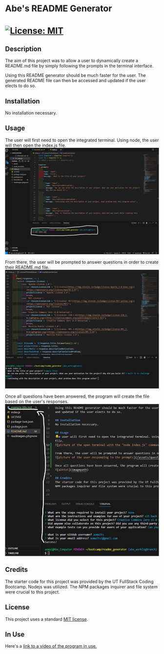 # Abe's README Generator
# [![License: MIT](https://img.shields.io/badge/License-MIT-yellow.svg)](https://opensource.org/licenses/MIT)

## Description
The aim of this project was to allow a user to dynamically create a README.md file by simply following the prompts in the terminal interface. 

Using this README generator should be much faster for the user. The generated README file can then be accessed and updated if the user elects to do so.

## Installation
No installation necessary. 

## Usage
The user will first need to open the integrated terminal. Using node, the user will then open the index.js file.
![picture of the open terminal with the "node index.js" command entered](/assets/node-index-js.jpg)

From there, the user will be prompted to answer questions in order to create their README.md file.
![picture of the user responding to the prompts](/assets/questions.jpg)

Once all questions have been answered, the program will create the file based on the user's responses. 
![picture of successfully created markdown file](/assets/success.jpg)

## Credits
The starter code for this project was provided by the UT FullStack Coding Bootcamp. Nodejs was utilized. The NPM packages inquirer and file system were crucial to this project.

## License
This project uses a standard [MIT license](https://github.com/aomaits/readme_generator/blob/main/LICENSE).

## In Use
Here's a [link to a video of the program in use.](https://drive.google.com/file/d/1gd-h5sU2fq7J3xehawm7801wglJBz2-f/view)